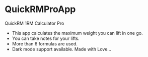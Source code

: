 # QuickRMProApp
QuickRM 1RM Calculator Pro

* This app calculates the maximum weight you can lift in one go.
* You can take notes for your lifts.
* More than 6 formulas are used.
* Dark mode support available.
Made with Love...
